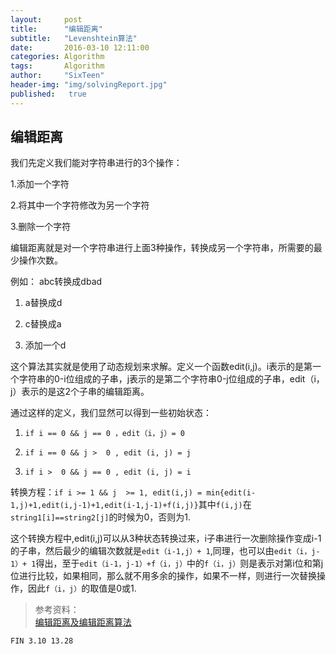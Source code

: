 ```yaml
---
layout:     post
title:      "编辑距离"
subtitle:   "Levenshtein算法"
date:       2016-03-10 12:11:00
categories: Algorithm
tags:       Algorithm
author:     "SixTeen"
header-img: "img/solvingReport.jpg"
published:   true
---
```


## 编辑距离

我们先定义我们能对字符串进行的3个操作：

1.添加一个字符

2.将其中一个字符修改为另一个字符

3.删除一个字符

编辑距离就是对一个字符串进行上面3种操作，转换成另一个字符串，所需要的最少操作次数。

例如： abc转换成dbad

1. a替换成d

2. c替换成a

3. 添加一个d

这个算法其实就是使用了动态规划来求解。定义一个函数edit(i,j)。i表示的是第一个字符串的0-i位组成的子串，j表示的是第二个字符串0-j位组成的子串，edit（i，j）表示的是这2个子串的编辑距离。

通过这样的定义，我们显然可以得到一些初始状态：

1. ```if i == 0 && j == 0 ，edit（i，j）= 0```

2. ```if i == 0 && j >  0 , edit (i, j) = j```

3. ```if i >  0 && j == 0 , edit (i, j) = i```

转换方程：```if i >= 1 && j  >= 1, edit(i,j) = min{edit(i-1,j)+1,edit(i,j-1)+1,edit(i-1,j-1)+f(i,j)}```其中```f(i,j)```在```string1[i]==string2[j]```的时候为0，否则为1.

这个转换方程中,edit(i,j)可以从3种状态转换过来，i子串进行一次删除操作变成i-1的子串，然后最少的编辑次数就是```edit（i-1,j）+ 1```,同理，也可以由```edit（i，j-1）+ 1```得出，至于```edit（i-1，j-1）+f（i，j）```中的```f（i，j）```则是表示对第i位和第j位进行比较，如果相同，那么就不用多余的操作，如果不一样，则进行一次替换操作，因此```f（i，j）```的取值是0或1.


>参考资料：<br/>[编辑距离及编辑距离算法](http://www.cnblogs.com/biyeymyhjob/archive/2012/09/28/2707343.html)

    FIN 3.10 13.28
